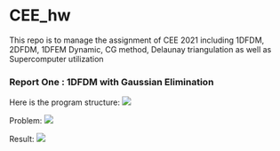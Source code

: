 # CEE_hw
This repo is to manage the assignment of CEE 2021 including 
1DFDM, 2DFDM, 1DFEM Dynamic, CG method, Delaunay triangulation
as well as Supercomputer utilization

### Report One : 1DFDM with Gaussian Elimination

Here is the program structure:
![](https://github.com/MaynotbeGarychan/CEE_hw/blob/main/figures/structureOf1DFDM.JPG)

Problem:
![](https://github.com/MaynotbeGarychan/CEE_hw/blob/main/figures/mesh2OfProblem1.JPG)

Result:
![](https://github.com/MaynotbeGarychan/CEE_hw/blob/main/figures/FigureOf1DFDMProblem2.JPG)

